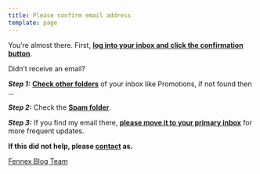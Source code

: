 ```yaml
---
title: Please confirm email address
template: page
---
```

You’re almost there. First, **<span style="text-decoration:underline;">log into your inbox and click the confirmation button</span>**.

Didn’t receive an email?

**_Step 1:_** **<span style="text-decoration:underline;">Check other folders</span>** of your inbox like Promotions, if not found then ...

**_Step 2:_** Check the **<span style="text-decoration:underline;">Spam folder</span>**. 

**_Step 3:_** If you find my email there, **<span style="text-decoration:underline;">please move it to your primary inbox</span>** for more frequent updates. 

**If this did not help, please [contact](https://blog.fennex.agency/contact) as.**


[Fennex Blog Team](https://blog.fennex.agency/contact)
